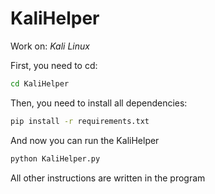 # KaliHelper
Work on: *Kali Linux*

First, you need to cd:

```bash
cd KaliHelper
```

Then, you need to install all dependencies:

```bash
pip install -r requirements.txt
```

And now you can run the KaliHelper

``` bash
python KaliHelper.py
```
All other instructions are written in the program

